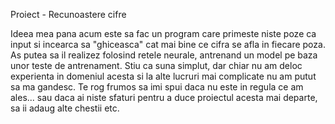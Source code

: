 Proiect - Recunoastere cifre

Ideea mea pana acum este sa fac un program care primeste niste poze ca input si incearca sa "ghiceasca" cat mai bine ce cifra se afla in fiecare poza. As putea sa il realizez folosind retele neurale, antrenand un model pe baza unor teste de antrenament. Stiu ca suna simplut, dar chiar nu am deloc experienta in domeniul acesta si la alte lucruri mai complicate nu am putut sa ma gandesc. Te rog frumos sa imi spui daca nu este in regula ce am ales... sau daca ai niste sfaturi pentru a duce proiectul acesta mai departe, sa ii adaug alte chestii etc.
